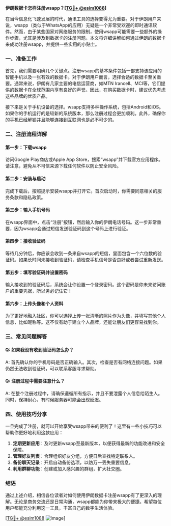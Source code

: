 **伊朗数据卡怎样注册wsapp？[[TG💪+ @esim1088](https://t.me/s/esim1088)]**

在当今信息化飞速发展的时代，通讯工具的选择变得尤为重要。对于伊朗用户来说，wsapp（类似于WhatsApp的应用）无疑是一个非常受欢迎的即时通讯软件。然而，由于某些国家对网络服务的限制，使用wsapp可能需要一些额外的操作步骤，尤其是涉及到数据卡的注册问题。本文将详细讲解如何通过伊朗的数据卡来成功注册wsapp，并提供一些实用的小贴士。

### 一、准备工作

首先，我们需要明确几个关键点。注册wsapp的基本条件包括一部支持该应用的智能手机以及一张有效的数据卡。对于伊朗用户而言，选择合适的数据卡至关重要。通常来说，伊朗有几家主要的电信运营商，如MTN Irancell、MCI等，它们提供的数据卡在全球范围内享有良好的声誉。因此，在购买数据卡时，建议优先考虑这些品牌的优质产品。

接下来是关于手机设备的选择。wsapp支持多种操作系统，包括Android和iOS。如果你的手机运行的是较新的系统版本，那么注册过程会更加顺利。此外，确保你的手机已经解锁并且能够连接到互联网也是必不可少的。

### 二、注册流程详解

#### 第一步：下载wsapp

访问Google Play商店或Apple App Store，搜索“wsapp”并下载官方应用程序。请注意，避免从不可信来源下载任何软件以防止安全风险。

#### 第二步：安装与启动

完成下载后，按照提示安装wsapp并打开它。首次启动时，你需要同意相关的服务条款和隐私政策。

#### 第三步：输入手机号码

在wsapp界面中，点击“注册”按钮，然后输入你的伊朗电话号码。这一步非常重要，因为wsapp会通过短信发送验证码到这个号码上进行验证。

#### 第四步：接收验证码

等待几分钟后，你应该会收到一条来自wsapp的短信，里面包含一个六位数的验证码。如果长时间未接收到验证码，请检查手机信号是否良好或者尝试重新发送。

#### 第五步：填写验证码并设置密码

输入接收到的验证码后，系统会让你设置一个登录密码。这个密码是你未来访问账户的重要凭据，所以务必记住它！

#### 第六步：上传头像和个人资料

为了更好地融入社区，你可以选择上传一张清晰的照片作为头像，并填写其他个人信息，比如昵称等。这不仅有助于建立个人品牌，还能让朋友们更容易找到你。

### 三、常见问题解答

#### Q: 如果我没有收到验证码怎么办？
A: 首先确认你的手机号码是否正确输入。其次，检查是否有网络连接问题。如果仍然无法收到验证码，可以联系客服寻求帮助。

#### Q: 注册过程中需要注意什么？
A: 在整个注册过程中，请确保遵循所有指示，并且不要泄露个人信息给陌生人。同时，保持耐心，有时候服务器可能会出现延迟。

### 四、使用技巧分享

一旦完成了注册，就可以开始享受wsapp带来的便利了！这里有一些小技巧可以帮助你更好地利用这款应用：

1. **定期更新应用**：及时更新wsapp至最新版本，以便获得最新的功能改进和安全保障。
2. **管理好友列表**：合理组织好友分组，方便日后查找特定联系人。
3. **备份聊天记录**：开启自动备份选项，以防万一丢失重要信息。
4. **利用群聊功能**：创建或加入感兴趣的群组，扩大社交圈。

### 结语

通过上述介绍，相信各位读者对如何使用伊朗数据卡注册wsapp有了更深入的理解。无论是商务交流还是日常沟通，wsapp都能为你带来极大的便捷。希望每位用户都能充分利用这一工具，丰富自己的数字生活体验。

[[TG💪+ @esim1088](https://t.me/s/esim1088) ![Image](https://i.postimg.cc/4NQfJmqS/Snipaste-2025-05-13-00-14-12.png)]